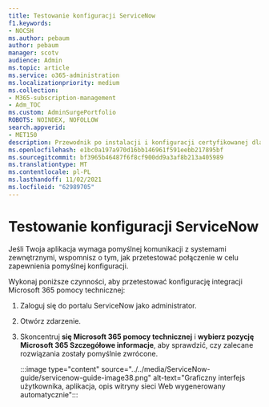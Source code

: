 ```yaml
---
title: Testowanie konfiguracji ServiceNow
f1.keywords:
- NOCSH
ms.author: pebaum
author: pebaum
manager: scotv
audience: Admin
ms.topic: article
ms.service: o365-administration
ms.localizationpriority: medium
ms.collection:
- M365-subscription-management
- Adm_TOC
ms.custom: AdminSurgePortfolio
ROBOTS: NOINDEX, NOFOLLOW
search.appverid:
- MET150
description: Przewodnik po instalacji i konfiguracji certyfikowanej dla programu ServiceNow z zakresem.
ms.openlocfilehash: e1bc0a197a970d16bb146961f591eebb217895bf
ms.sourcegitcommit: bf3965b46487f6f8cf900dd9a3af8b213a405989
ms.translationtype: MT
ms.contentlocale: pl-PL
ms.lasthandoff: 11/02/2021
ms.locfileid: "62989705"
---
```

# <a name="testing-the-servicenow-configuration"></a>Testowanie konfiguracji ServiceNow

Jeśli Twoja aplikacja wymaga pomyślnej komunikacji z systemami zewnętrznymi, wspomnisz o tym, jak przetestować połączenie w celu zapewnienia pomyślnej konfiguracji.

Wykonaj poniższe czynności, aby przetestować konfigurację integracji Microsoft 365 pomocy technicznej:

1. Zaloguj się do portalu ServiceNow jako administrator.

2. Otwórz zdarzenie.

3. Skoncentruj **się Microsoft 365 pomocy technicznej** i **wybierz pozycję Microsoft 365 Szczegółowe informacje**, aby sprawdzić, czy zalecane rozwiązania zostały pomyślnie zwrócone.

    :::image type="content" source="../../media/ServiceNow-guide/servicenow-guide-image38.png" alt-text="Graficzny interfejs użytkownika, aplikacja, opis witryny sieci Web wygenerowany automatycznie":::
